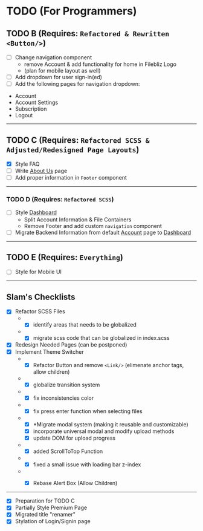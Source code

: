 # TODO (For Programmers)

## TODO B (Requires: `Refactored & Rewritten <Button/>`)

- [ ] Change navigation component
  - remove Account & add functionality for home in Filebliz Logo
  - (plan for mobile layout as well)
- [ ]  Add dropdown for user sign-in(ed)
- [ ]  Add the following pages for navigation dropdown: <br/>
  - Account <br/>
  - Account Settings <br/>
  - Subscription <br/>
  - Logout

<hr/>

## TODO C (Requires: `Refactored SCSS & Adjusted/Redesigned Page Layouts`)

- [X] Style FAQ
- [ ] Write [About Us]() page
- [ ] Add proper information in `Footer` component

<hr/>

### TODO D (Requires: `Refactored SCSS`)

- [ ] Style [Dashboard]()
  - Split Account Information & File Containers
  - Remove Footer and add custom `navigation` component
- [ ] Migrate Backend Information from default [Account]() page to [Dashboard]()

<hr/>

## TODO E (Requires: `Everything`)

- [ ] Style for Mobile UI

<hr/>

## Slam's Checklists

- [X] Refactor SCSS Files
    - - [X] identify areas that needs to be globalized
    - - [X] migrate scss code that can be globalized in index.scss
- [X] Redesign Needed Pages (can be postponed)
- [X] Implement Theme Switcher
    - - [X] Refactor Button and remove `<Link/>` (elimenate anchor tags, allow children)
    - - [X] globalize transition system
    - - [X] fix inconsistencies color

    - - [X] fix press enter function when selecting files
    - - [X] *Migrate modal system (making it reusable and customizable)
      - [X] incorporate universal modal and modify upload methods
      - [X] update DOM for upload progress

    - - [X] added ScrollToTop Function
    - - [X] fixed a small issue with loading bar z-index
    - - [X] Rebase Alert Box (Allow Children)


<hr/>

- [X] Preparation for TODO C 
- [X] Partially Style Premium Page
- [x] Migrated title "renamer"
- [X] Stylation of Login/Signin page